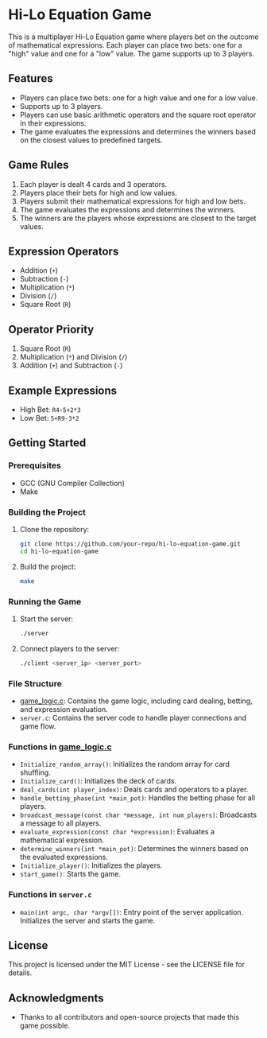 # Hi-Lo Equation Game

This is a multiplayer Hi-Lo Equation game where players bet on the outcome of mathematical expressions. Each player can place two bets: one for a "high" value and one for a "low" value. The game supports up to 3 players.

## Features

- Players can place two bets: one for a high value and one for a low value.
- Supports up to 3 players.
- Players can use basic arithmetic operators and the square root operator in their expressions.
- The game evaluates the expressions and determines the winners based on the closest values to predefined targets.

## Game Rules

1. Each player is dealt 4 cards and 3 operators.
2. Players place their bets for high and low values.
3. Players submit their mathematical expressions for high and low bets.
4. The game evaluates the expressions and determines the winners.
5. The winners are the players whose expressions are closest to the target values.

## Expression Operators

- Addition (`+`)
- Subtraction (`-`)
- Multiplication (`*`)
- Division (`/`)
- Square Root (`R`)

## Operator Priority

1. Square Root (`R`)
2. Multiplication (`*`) and Division (`/`)
3. Addition (`+`) and Subtraction (`-`)

## Example Expressions

- High Bet: `R4-5+2*3`
- Low Bet: `5+R9-3*2`

## Getting Started

### Prerequisites

- GCC (GNU Compiler Collection)
- Make

### Building the Project

1. Clone the repository:
    ```sh
    git clone https://github.com/your-repo/hi-lo-equation-game.git
    cd hi-lo-equation-game
    ```

2. Build the project:
    ```sh
    make
    ```

### Running the Game

1. Start the server:
    ```sh
    ./server
    ```

2. Connect players to the server:
    ```sh
    ./client <server_ip> <server_port>
    ```

### File Structure

- [game_logic.c](http://_vscodecontentref_/2): Contains the game logic, including card dealing, betting, and expression evaluation.
- `server.c`: Contains the server code to handle player connections and game flow.

### Functions in [game_logic.c](http://_vscodecontentref_/3)

- `Initialize_random_array()`: Initializes the random array for card shuffling.
- `Initialize_card()`: Initializes the deck of cards.
- `deal_cards(int player_index)`: Deals cards and operators to a player.
- `handle_betting_phase(int *main_pot)`: Handles the betting phase for all players.
- `broadcast_message(const char *message, int num_players)`: Broadcasts a message to all players.
- `evaluate_expression(const char *expression)`: Evaluates a mathematical expression.
- `determine_winners(int *main_pot)`: Determines the winners based on the evaluated expressions.
- `Initialize_player()`: Initializes the players.
- `start_game()`: Starts the game.

### Functions in `server.c`

- `main(int argc, char *argv[])`: Entry point of the server application. Initializes the server and starts the game.

## License

This project is licensed under the MIT License - see the LICENSE file for details.

## Acknowledgments

- Thanks to all contributors and open-source projects that made this game possible.